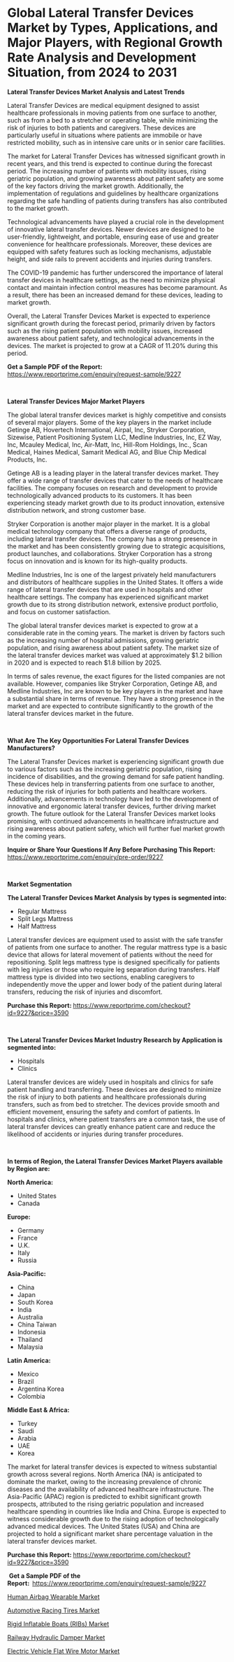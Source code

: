 <p><h1>Global Lateral Transfer Devices Market by Types, Applications, and Major Players, with Regional Growth Rate Analysis and Development Situation, from 2024 to 2031</h1></p><p><strong>Lateral Transfer Devices Market Analysis and Latest Trends</strong></p>
<p><p>Lateral Transfer Devices are medical equipment designed to assist healthcare professionals in moving patients from one surface to another, such as from a bed to a stretcher or operating table, while minimizing the risk of injuries to both patients and caregivers. These devices are particularly useful in situations where patients are immobile or have restricted mobility, such as in intensive care units or in senior care facilities.</p><p>The market for Lateral Transfer Devices has witnessed significant growth in recent years, and this trend is expected to continue during the forecast period. The increasing number of patients with mobility issues, rising geriatric population, and growing awareness about patient safety are some of the key factors driving the market growth. Additionally, the implementation of regulations and guidelines by healthcare organizations regarding the safe handling of patients during transfers has also contributed to the market growth.</p><p>Technological advancements have played a crucial role in the development of innovative lateral transfer devices. Newer devices are designed to be user-friendly, lightweight, and portable, ensuring ease of use and greater convenience for healthcare professionals. Moreover, these devices are equipped with safety features such as locking mechanisms, adjustable height, and side rails to prevent accidents and injuries during transfers.</p><p>The COVID-19 pandemic has further underscored the importance of lateral transfer devices in healthcare settings, as the need to minimize physical contact and maintain infection control measures has become paramount. As a result, there has been an increased demand for these devices, leading to market growth.</p><p>Overall, the Lateral Transfer Devices Market is expected to experience significant growth during the forecast period, primarily driven by factors such as the rising patient population with mobility issues, increased awareness about patient safety, and technological advancements in the devices. The market is projected to grow at a CAGR of 11.20% during this period.</p></p>
<p><strong>Get a Sample PDF of the Report:&nbsp;</strong> <a href="https://www.reportprime.com/enquiry/request-sample/9227">https://www.reportprime.com/enquiry/request-sample/9227</a></p>
<p>&nbsp;</p>
<p><strong>Lateral Transfer Devices Major Market Players</strong></p>
<p><p>The global lateral transfer devices market is highly competitive and consists of several major players. Some of the key players in the market include Getinge AB, Hovertech International, Airpal, Inc, Stryker Corporation, Sizewise, Patient Positioning System LLC, Medline Industries, Inc, EZ Way, Inc, Mcauley Medical, Inc, Air-Matt, Inc, Hill-Rom Holdings, Inc., Scan Medical, Haines Medical, Samarit Medical AG, and Blue Chip Medical Products, Inc.</p><p>Getinge AB is a leading player in the lateral transfer devices market. They offer a wide range of transfer devices that cater to the needs of healthcare facilities. The company focuses on research and development to provide technologically advanced products to its customers. It has been experiencing steady market growth due to its product innovation, extensive distribution network, and strong customer base.</p><p>Stryker Corporation is another major player in the market. It is a global medical technology company that offers a diverse range of products, including lateral transfer devices. The company has a strong presence in the market and has been consistently growing due to strategic acquisitions, product launches, and collaborations. Stryker Corporation has a strong focus on innovation and is known for its high-quality products.</p><p>Medline Industries, Inc is one of the largest privately held manufacturers and distributors of healthcare supplies in the United States. It offers a wide range of lateral transfer devices that are used in hospitals and other healthcare settings. The company has experienced significant market growth due to its strong distribution network, extensive product portfolio, and focus on customer satisfaction.</p><p>The global lateral transfer devices market is expected to grow at a considerable rate in the coming years. The market is driven by factors such as the increasing number of hospital admissions, growing geriatric population, and rising awareness about patient safety. The market size of the lateral transfer devices market was valued at approximately $1.2 billion in 2020 and is expected to reach $1.8 billion by 2025.</p><p>In terms of sales revenue, the exact figures for the listed companies are not available. However, companies like Stryker Corporation, Getinge AB, and Medline Industries, Inc are known to be key players in the market and have a substantial share in terms of revenue. They have a strong presence in the market and are expected to contribute significantly to the growth of the lateral transfer devices market in the future.</p></p>
<p>&nbsp;</p>
<p><strong>What Are The Key Opportunities For Lateral Transfer Devices Manufacturers?</strong></p>
<p><p>The Lateral Transfer Devices market is experiencing significant growth due to various factors such as the increasing geriatric population, rising incidence of disabilities, and the growing demand for safe patient handling. These devices help in transferring patients from one surface to another, reducing the risk of injuries for both patients and healthcare workers. Additionally, advancements in technology have led to the development of innovative and ergonomic lateral transfer devices, further driving market growth. The future outlook for the Lateral Transfer Devices market looks promising, with continued advancements in healthcare infrastructure and rising awareness about patient safety, which will further fuel market growth in the coming years.</p></p>
<p><strong>Inquire or Share Your Questions If Any Before Purchasing This Report:</strong> <a href="https://www.reportprime.com/enquiry/pre-order/9227">https://www.reportprime.com/enquiry/pre-order/9227</a></p>
<p>&nbsp;</p>
<p><strong>Market Segmentation</strong></p>
<p><strong>The Lateral Transfer Devices Market Analysis by types is segmented into:</strong></p>
<p><ul><li>Regular Mattress</li><li>Split Legs Mattress</li><li>Half Mattress</li></ul></p>
<p><p>Lateral transfer devices are equipment used to assist with the safe transfer of patients from one surface to another. The regular mattress type is a basic device that allows for lateral movement of patients without the need for repositioning. Split legs mattress type is designed specifically for patients with leg injuries or those who require leg separation during transfers. Half mattress type is divided into two sections, enabling caregivers to independently move the upper and lower body of the patient during lateral transfers, reducing the risk of injuries and discomfort.</p></p>
<p><strong>Purchase this Report:&nbsp;</strong><a href="https://www.reportprime.com/checkout?id=9227&price=3590">https://www.reportprime.com/checkout?id=9227&price=3590</a></p>
<p>&nbsp;</p>
<p><strong>The Lateral Transfer Devices Market Industry Research by Application is segmented into:</strong></p>
<p><ul><li>Hospitals</li><li>Clinics</li></ul></p>
<p><p>Lateral transfer devices are widely used in hospitals and clinics for safe patient handling and transferring. These devices are designed to minimize the risk of injury to both patients and healthcare professionals during transfers, such as from bed to stretcher. The devices provide smooth and efficient movement, ensuring the safety and comfort of patients. In hospitals and clinics, where patient transfers are a common task, the use of lateral transfer devices can greatly enhance patient care and reduce the likelihood of accidents or injuries during transfer procedures.</p></p>
<p>&nbsp;</p>
<p><strong>In terms of Region, the Lateral Transfer Devices Market Players available by Region are:</strong></p>
<p>
    <p> <strong> North America: </strong>
        <ul>
            <li>United States</li>
            <li>Canada</li>
        </ul>
        </p> 
    <p> <strong> Europe: </strong>
        <ul>
            <li>Germany</li>
            <li>France</li>
            <li>U.K.</li>
            <li>Italy</li>
            <li>Russia</li>
        </ul>
        </p> 
    <p> <strong> Asia-Pacific: </strong>
        <ul>
            <li>China</li>
            <li>Japan</li>
            <li>South Korea</li>
            <li>India</li>
            <li>Australia</li>
            <li>China Taiwan</li>
            <li>Indonesia</li>
            <li>Thailand</li>
            <li>Malaysia</li>
        </ul>
        </p> 
    <p> <strong> Latin America: </strong>
        <ul>
            <li>Mexico</li>
            <li>Brazil</li>
            <li>Argentina Korea</li>
            <li>Colombia</li>
        </ul>
        </p> 
    <p> <strong> Middle East & Africa: </strong>
        <ul>
            <li>Turkey</li>
            <li>Saudi</li>
            <li>Arabia</li>
            <li>UAE</li>
            <li>Korea</li>
        </ul>
    </p>
    </p>
<p><p>The market for lateral transfer devices is expected to witness substantial growth across several regions. North America (NA) is anticipated to dominate the market, owing to the increasing prevalence of chronic diseases and the availability of advanced healthcare infrastructure. The Asia-Pacific (APAC) region is predicted to exhibit significant growth prospects, attributed to the rising geriatric population and increased healthcare spending in countries like India and China. Europe is expected to witness considerable growth due to the rising adoption of technologically advanced medical devices. The United States (USA) and China are projected to hold a significant market share percentage valuation in the lateral transfer devices market.</p></p>
<p><strong>Purchase this Report: </strong><a href="https://www.reportprime.com/checkout?id=9227&price=3590">https://www.reportprime.com/checkout?id=9227&price=3590</a></p>
<p>&nbsp;<strong>Get a Sample PDF of the Report:&nbsp;&nbsp;</strong><a href="https://www.reportprime.com/enquiry/request-sample/9227">https://www.reportprime.com/enquiry/request-sample/9227</a></p>
<p><strong></strong></p>
<p><p><a href="https://medium.com/@catherinemartinez15/human-airbag-wearable-market-furnishes-information-on-market-share-market-trends-and-market-0e8a1815d6fe">Human Airbag Wearable Market</a></p><p><a href="https://medium.com/@catherinemartinez15/automotive-racing-tires-market-report-reveals-the-latest-trends-and-growth-opportunities-of-this-819ae1150e36">Automotive Racing Tires Market</a></p><p><a href="https://medium.com/@catherinemartinez15/rigid-inflatable-boats-ribs-market-competitive-analysis-market-trends-and-forecast-to-2031-404e72bddc76">Rigid Inflatable Boats (RIBs) Market</a></p><p><a href="https://medium.com/@catherinemartinez15/railway-hydraulic-damper-market-size-cagr-trends-2024-2030-a3db1836ea74">Railway Hydraulic Damper Market</a></p><p><a href="https://medium.com/@catherinemartinez15/electric-vehicle-flat-wire-motor-market-exploring-market-share-market-trends-and-future-growth-92f587edca8c">Electric Vehicle Flat Wire Motor Market</a></p></p>